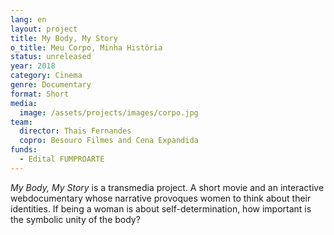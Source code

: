 ```yaml
---
lang: en
layout: project
title: My Body, My Story
o_title: Meu Corpo, Minha História
status: unreleased
year: 2018
category: Cinema
genre: Documentary
format: Short
media:
  image: /assets/projects/images/corpo.jpg
team:
  director: Thais Fernandes
  copro: Besouro Filmes and Cena Expandida
funds:
  - Edital FUMPROARTE
---
```


_My Body, My Story_ is a transmedia project. A short movie and an interactive webdocumentary whose narrative provoques women to think about their identities. If being a woman is about self-determination, how important is the symbolic unity of the body?
